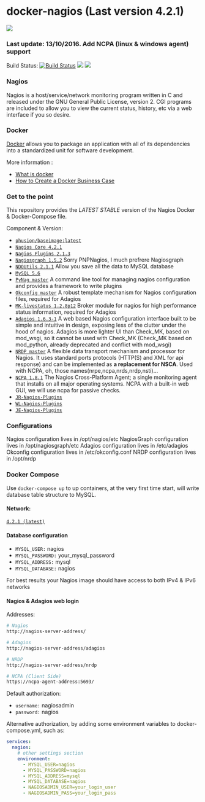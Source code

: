 # docker-nagios (Last version 4.2.1) 

[![](https://avatars0.githubusercontent.com/u/5666660?v=3&s=200)](https://www.nagios.org/ "Nagios")

### Last update: 13/10/2016. Add NCPA (linux & windows agent) support

Build Status: 
[![Build Status](https://api.travis-ci.org/ethnchao/docker-nagios.svg?branch=master)](https://travis-ci.org/ethnchao/docker-nagios)  [![](https://images.microbadger.com/badges/image/ethnchao/nagios.svg)](https://microbadger.com/images/ethnchao/nagios "Get your own image badge on microbadger.com")  [![](https://images.microbadger.com/badges/version/ethnchao/nagios.svg)](https://microbadger.com/images/ethnchao/nagios "Get your own version badge on microbadger.com")

### Nagios
Nagios is a host/service/network monitoring program written in C and released under the GNU General Public License, version 2. CGI programs are included to allow you to view the current status, history, etc via a web interface if you so desire.

### Docker

[Docker](https://www.docker.com/) allows you to package an application with all of its dependencies into a standardized unit for software development.

More information : 

* [What is docker](https://www.docker.com/what-docker)
* [How to Create a Docker Business Case](https://www.brianchristner.io/how-to-create-a-docker-business-case/)

### Get to the point

This repository provides the *LATEST STABLE* version of the Nagios Docker & Docker-Compose file. 

Component & Version:

* [`phusion/baseimage:latest`](https://hub.docker.com/r/phusion/baseimage/)
* [`Nagios Core 4.2.1`](https://github.com/NagiosEnterprises/nagioscore.git)
* [`Nagios Plugins 2.1.3`](https://github.com/nagios-plugins/nagios-plugins.git)
* [`Nagiosgraph 1.5.2`](http://git.code.sf.net/p/nagiosgraph/git) Sorry PNPNagios, I much prefrere Nagiosgraph
* [`NDOUtils 2.1.1`](https://github.com/NagiosEnterprises/ndoutils.git) Allow you save all the data to MySQL database
* [`MySQL 5.6`](https://hub.docker.com/_/mysql/)
* [`PyNag master`](https://github.com/pynag/pynag.git) A command line tool for managing nagios configuration and provides a framework to write plugins
* [`Okconfig master`](https://github.com/opinkerfi/okconfig.git) A robust template mechanism for Nagios configuration files, required for Adagios
* [`MK-livestatus 1.2.8p12`](http://mathias-kettner.com/) Broker module for nagios for high performance status information, required for Adagios
* [`Adagios 1.6.3-1`](https://github.com/opinkerfi/adagios.git) A web based Nagios configuration interface built to be simple and intuitive in design, exposing less of the clutter under the hood of nagios. Adagios is more lighter UI than Check_MK, based on mod_wsgi, so it cannot be used with Check_MK (Check_MK based on mod_python, already deprecated and conflict with mod_wsgi)
* [`NRDP master`](https://github.com/NagiosEnterprises/nrdp.git) A flexible data transport mechanism and processor for Nagios. It uses standard ports protocols (HTTP(S) and XML for api response) and can be implemented as **a replacement for NSCA**. Used with NCPA, oh, those names(nrpe,ncpa,nrds,nrdp,nsti)...
* [`NCPA 1.8.1`](https://github.com/NagiosEnterprises/ncpa) The Nagios Cross-Platform Agent; a single monitoring agent that installs on all major operating systems. NCPA with a built-in web GUI, we will use ncpa for passive checks.
* [`JR-Nagios-Plugins`](https://github.com/JasonRivers/nagios-plugins)
* [`WL-Nagios-Plugins`](https://github.com/willixix/WL-NagiosPlugins)
* [`JE-Nagios-Plugins`](https://github.com/justintime/nagios-plugins)

### Configurations
Nagios configuration lives in /opt/nagios/etc
NagiosGraph configuration lives in /opt/nagiosgraph/etc
Adagios configuration lives in /etc/adagios
Okconfig configuration lives in /etc/okconfig.conf
NRDP configuration lives in /opt/nrdp

### Docker Compose

Use `docker-compose up` to up containers, at the very first time start, will write database table structure to MySQL.

#### Network:
[```4.2.1 (latest)```](https://github.com/ethnchao/Docker-Nagios/blob/master/Docker-Compose/docker-compose.yml)

#### Database configuration

* `MYSQL_USER:` nagios
* `MYSQL_PASSWORD:` your_mysql_password
* `MYSQL_ADDRESS:` mysql
* `MYSQL_DATABASE:` nagios

For best results your Nagios image should have access to both IPv4 & IPv6 networks 

#### Nagios & Adagios web login

Addresses:

```sh
# Nagios
http://nagios-server-address/

# Adagios
http://nagios-server-address/adagios

# NRDP
http://nagios-server-address/nrdp

# NCPA (Client Side)
https://ncpa-agent-address:5693/
```

Default authorization:

* `username:` nagiosadmin
* `password:` nagios

Alternative authorization, by adding some environment variables to docker-compose.yml, such as:

````yml
services:
  nagios:
    # other settings section
    environment:
      - MYSQL_USER=nagios
      - MYSQL_PASSWORD=nagios
      - MYSQL_ADDRESS=mysql
      - MYSQL_DATABASE=nagios
      - NAGIOSADMIN_USER=your_login_user
      - NAGIOSADMIN_PASS=your_login_pass
````
